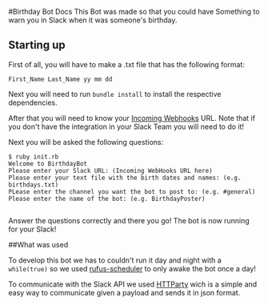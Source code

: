 #Birthday Bot Docs
This Bot was made so that you could have Something to warn you in Slack when it was someone's birthday.

## Starting up

First of all, you will have to make a .txt file that has the following format: 
 
``` First_Name Last_Name yy mm dd ```

Next you will need to run ```bundle install``` to install the respective dependencies.

After that you will need to know your [Incoming Webhooks](https://api.slack.com/incoming-webhooks) URL. Note that if you don't have the integration in your Slack Team you will need to do it!

Next you will be asked the following questions:

```
$ ruby init.rb 
Welcome to BirthdayBot
Please enter your Slack URL: (Incoming WebHooks URL here)
Please enter your text file with the birth dates and names: (e.g. birthdays.txt)
PLease enter the channel you want the bot to post to: (e.g. #general)
Please enter the name of the bot: (e.g. BirthdayPoster)
	
```

Answer the questions correctly and there you go! The bot is now running for your Slack!

##What was used

To develop this bot we has to couldn't run it day and night with a ```while(true)``` so we used [rufus-scheduler](https://github.com/jmettraux/rufus-scheduler) to only awake the bot once a day!

To communicate with the Slack API we used [HTTParty](https://github.com/jnunemaker/httparty) wich is a simple and easy way to communicate given a payload and sends it in json format.